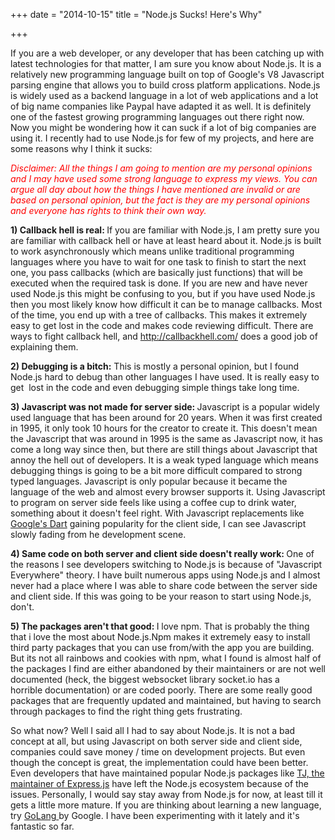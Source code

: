 +++
date = "2014-10-15"
title = "Node.js Sucks! Here's Why"

+++

If you are a web developer, or any developer that has been catching up with latest technologies for that matter, I am sure you know about Node.js. It is a relatively new programming language built on top of Google's V8 Javascript parsing engine that allows you to build cross platform applications. Node.js is widely used as a backend language in a lot of web applications and a lot of big name companies like Paypal have adapted it as well. It is definitely one of the fastest growing programming languages out there right now. Now you might be wondering how it can suck if a lot of big companies are using it. I recently had to use Node.js for few of my projects, and here are some reasons why I think it sucks:

<span style="color: #ff0000;"><em>Disclaimer: All the things I am going to mention are my personal opinions and I may have used some strong language to express my views. You can argue all day about how the things I have mentioned are invalid or are based on personal opinion, but the fact is they are my personal opinions and everyone has rights to think their own way.</em></span>

<strong>1) Callback hell is real: </strong>If you are familiar with Node.js, I am pretty sure you are familiar with callback hell or have at least heard about it. Node.js is built to work asynchronously which means unlike traditional programming languages where you have to wait for one task to finish to start the next one, you pass callbacks (which are basically just functions) that will be executed when the required task is done. If you are new and have never used Node.js this might be confusing to you, but if you have used Node.js then you most likely know how difficult it can be to manage callbacks. Most of the time, you end up with a tree of callbacks. This makes it extremely easy to get lost in the code and makes code reviewing difficult. There are ways to fight callback hell, and <a title="http://callbackhell.com/" href="http://callbackhell.com/" target="_blank">http://callbackhell.com/</a> does a good job of explaining them.

<strong>2) Debugging is a bitch:</strong> This is mostly a personal opinion, but I found Node.js hard to debug than other languages I have used. It is really easy to get  lost in the code and even debugging simple things take long time.

<strong>3) Javascript was not made for server side: </strong>Javascript is a popular widely used language that has been around for 20 years. When it was first created in 1995, it only took 10 hours for the creator to create it. This doesn't mean the Javascript that was around in 1995 is the same as Javascript now, it has come a long way since then, but there are still things about Javascript that annoy the hell out of developers. It is a weak typed language which means debugging things is going to be a bit more difficult compared to strong typed languages. Javascript is only popular because it became the language of the web and almost every browser supports it. Using Javascript to program on server side feels like using a coffee cup to drink water, something about it doesn't feel right. With Javascript replacements like <a href="https://www.dartlang.org/" target="_blank">Google's Dart</a> gaining popularity for the client side, I can see Javascript slowly fading from he development scene.

<strong>4) Same code on both server and client side doesn't really work: </strong>One of the reasons I see developers switching to Node.js is because of "Javascript Everywhere" theory. I have built numerous apps using Node.js and I almost never had a place where I was able to share code between the server side and client side. If this was going to be your reason to start using Node.js, don't.

<strong>5) The packages aren't that good: </strong>I love npm. That is probably the thing that i love the most about Node.js.Npm makes it extremely easy to install third party packages that you can use from/with the app you are building. But its not all rainbows and cookies with npm, what I found is almost half of the packages I find are either abandoned by their maintainers or are not well documented (heck, the biggest websocket library socket.io has a horrible documentation) or are coded poorly. There are some really good packages that are frequently updated and maintained, but having to search through packages to find the right thing gets frustrating.

So what now? Well I said all I had to say about Node.js. It is not a bad concept at all, but using Javascript on both server side and client side, companies could save money / time on development projects. But even though the concept is great, the implementation could have been better. Even developers that have maintained popular Node.js packages like <a href="https://medium.com/code-adventures/farewell-node-js-4ba9e7f3e52b" target="_blank">TJ, the maintainer of Express.js</a> have left the Node.js ecosystem because of the issues. Personally, I would say stay away from Node.js for now, at least till it gets a little more mature. If you are thinking about learning a new language, try <a href="https://golang.org/" target="_blank">GoLang </a>by Google. I have been experimenting with it lately and it's fantastic so far.
